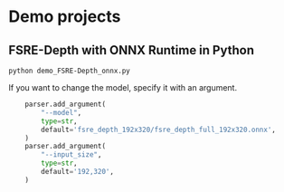 # Demo projects

## FSRE-Depth with ONNX Runtime in Python
```
python demo_FSRE-Depth_onnx.py
```

If you want to change the model, specify it with an argument.
```python
    parser.add_argument(
        "--model",
        type=str,
        default='fsre_depth_192x320/fsre_depth_full_192x320.onnx',
    )
    parser.add_argument(
        "--input_size",
        type=str,
        default='192,320',
    )
```
